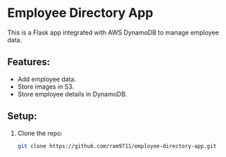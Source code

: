 # Employee Directory App

This is a Flask app integrated with AWS DynamoDB to manage employee data.

## Features:
- Add employee data.
- Store images in S3.
- Store employee details in DynamoDB.

## Setup:
1. Clone the repo:
   ```bash
   git clone https://github.com/ram9711/employee-directory-app.git
